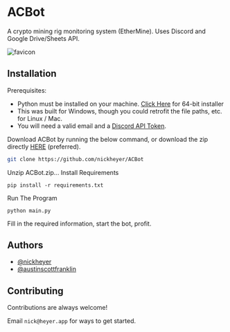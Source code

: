 
# ACBot

A crypto mining rig monitoring system (EtherMine). Uses Discord and Google Drive/Sheets API.

![favicon](https://user-images.githubusercontent.com/60236014/165653047-50262aea-c12a-401e-8475-9a22bebeebed.png)


## Installation

Prerequisites:

- Python must be installed on your machine. [Click Here](https://www.python.org/ftp/python/3.10.4/python-3.10.4-amd64.exe) for 64-bit installer
- This was built for Windows, though you could retrofit the file paths, etc. for Linux / Mac.
- You will need a valid email and a [Discord API Token](https://discord.com/developers/applications).


Download ACBot by running the below command, or download the zip directly [HERE](https://github.com/nickheyer/ACBot/raw/main/ACBZIP.zip) (preferred).
```bash
git clone https://github.com/nickheyer/ACBot
```
Unzip ACBot.zip...
Install Requirements
```
pip install -r requirements.txt 
```

Run The Program
```
python main.py
```

Fill in the required information, start the bot, profit. 






## Authors

- [@nickheyer](https://www.github.com/nickheyer)
- [@austinscottfranklin](https://www.linkedin.com/in/austin-scott-franklin-1262b554/)


## Contributing

Contributions are always welcome!

Email `nick@heyer.app` for ways to get started.

